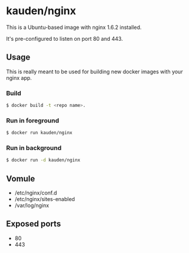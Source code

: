 # kauden/nginx

This is a Ubuntu-based image with nginx 1.6.2 installed.

It's pre-configured to listen on port 80 and 443.

## Usage

This is really meant to be used for building new docker images with your nginx app.

### Build

```bash
$ docker build -t <repo name>.
```

### Run in foreground

```bash
$ docker run kauden/nginx
```

### Run in background

```bash
$ docker run -d kauden/nginx
```

## Vomule

* /etc/nginx/conf.d
* /etc/nginx/sites-enabled
* /var/log/nginx

## Exposed ports

* 80
* 443